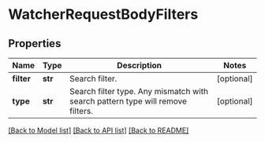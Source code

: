 # WatcherRequestBodyFilters


## Properties
Name | Type | Description | Notes
------------ | ------------- | ------------- | -------------
**filter** | **str** | Search filter. | [optional] 
**type** | **str** | Search filter type. Any mismatch with search pattern type will remove filters. | [optional] 

[[Back to Model list]](../README.md#documentation-for-models) [[Back to API list]](../README.md#documentation-for-api-endpoints) [[Back to README]](../README.md)


